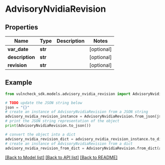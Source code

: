 # AdvisoryNvidiaRevision


## Properties

Name | Type | Description | Notes
------------ | ------------- | ------------- | -------------
**var_date** | **str** |  | [optional] 
**description** | **str** |  | [optional] 
**revision** | **str** |  | [optional] 

## Example

```python
from vulncheck_sdk.models.advisory_nvidia_revision import AdvisoryNvidiaRevision

# TODO update the JSON string below
json = "{}"
# create an instance of AdvisoryNvidiaRevision from a JSON string
advisory_nvidia_revision_instance = AdvisoryNvidiaRevision.from_json(json)
# print the JSON string representation of the object
print(AdvisoryNvidiaRevision.to_json())

# convert the object into a dict
advisory_nvidia_revision_dict = advisory_nvidia_revision_instance.to_dict()
# create an instance of AdvisoryNvidiaRevision from a dict
advisory_nvidia_revision_from_dict = AdvisoryNvidiaRevision.from_dict(advisory_nvidia_revision_dict)
```
[[Back to Model list]](../README.md#documentation-for-models) [[Back to API list]](../README.md#documentation-for-api-endpoints) [[Back to README]](../README.md)


